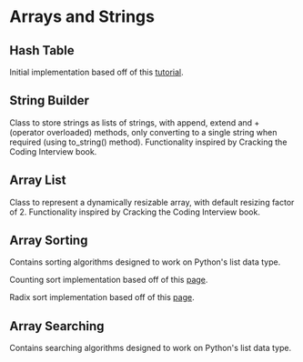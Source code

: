 # Arrays and Strings

## Hash Table

Initial implementation based off of this [tutorial](https://www.interviewbreeze.com/learn/hash-table-implementation/).

## String Builder

Class to store strings as lists of strings, with append, extend and + (operator overloaded) methods, only converting to a single string when required (using to_string() method). Functionality inspired by Cracking the Coding Interview book.

## Array List

Class to represent a dynamically resizable array, with default resizing factor of 2. Functionality inspired by Cracking the Coding Interview book.

## Array Sorting

Contains sorting algorithms designed to work on Python's list data type.

Counting sort implementation based off of this [page](https://en.wikipedia.org/wiki/Counting_sort#The_algorithm).

Radix sort implementation based off of this [page](https://en.wikipedia.org/wiki/Radix_sort).

## Array Searching

Contains searching algorithms designed to work on Python's list data type.
